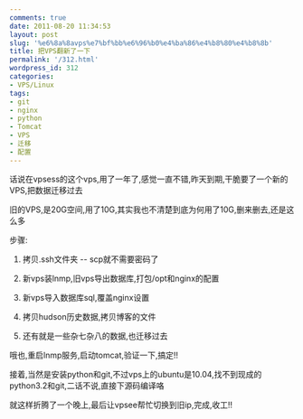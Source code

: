 ```yaml
---
comments: true
date: 2011-08-20 11:34:53
layout: post
slug: '%e6%8a%8avps%e7%bf%bb%e6%96%b0%e4%ba%86%e4%b8%80%e4%b8%8b'
title: 把VPS翻新了一下
permalink: '/312.html'
wordpress_id: 312
categories:
- VPS/Linux
tags:
- git
- nginx
- python
- Tomcat
- VPS
- 迁移
- 配置
---
```


话说在vpsess的这个vps,用了一年了,感觉一直不错,昨天到期,干脆要了一个新的VPS,把数据迁移过去

旧的VPS,是20G空间,用了10G,其实我也不清楚到底为何用了10G,删来删去,还是这么多

步骤:
1. 拷贝.ssh文件夹 -- scp就不需要密码了
2. 新vps装lnmp,旧vps导出数据库,打包/opt和nginx的配置
3. 新vps导入数据库sql,覆盖nginx设置
4. 拷贝hudson历史数据,拷贝博客的文件

5. 还有就是一些杂七杂八的数据,也迁移过去

哦也,重启lnmp服务,启动tomcat,验证一下,搞定!!

接着,当然是安装python和git,不过vps上的ubuntu是10.04,找不到现成的python3.2和git,二话不说,直接下源码编译咯

就这样折腾了一个晚上,最后让vpsee帮忙切换到旧ip,完成,收工!!
